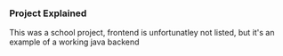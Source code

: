### Project Explained
This was a school project, frontend is unfortunatley not listed, but it's an example of a working java backend 
